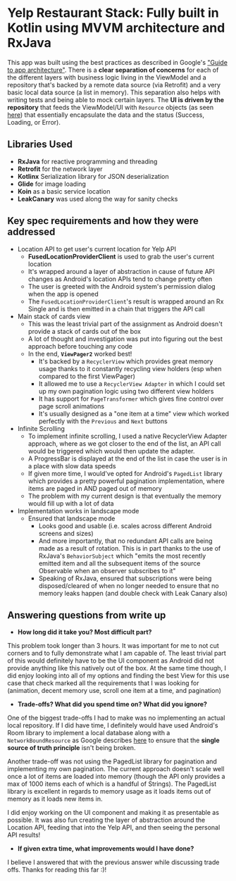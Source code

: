 # Yelp Restaurant Stack: Fully built in Kotlin using MVVM architecture and RxJava
This app was built using the best practices as described in Google's ["Guide to app architecture"](https://developer.android.com/jetpack/guide#best-practices). There is a **clear separation of concerns** for each of the different layers with business logic living in the ViewModel and a repository that's backed by a remote data source (via Retrofit) and a very basic local data source (a list in memory). This separation also helps with writing tests and being able to mock certain layers. The **UI is driven by the repository** that feeds the ViewModel/UI with `Resource` objects (as seen [here](https://developer.android.com/jetpack/guide#addendum)) that essentially encapsulate the data and the status (Success, Loading, or Error).

## Libraries Used
* **RxJava** for reactive programming and threading
* **Retrofit** for the network layer
* **Kotlinx** Serialization library for JSON deserialization
* **Glide** for image loading
* **Koin** as a basic service location
* **LeakCanary** was used along the way for sanity checks

## Key spec requirements and how they were addressed

* Location API to get user's current location for Yelp API
  * **FusedLocationProviderClient** is used to grab the user's current location
  * It's wrapped around a layer of abstraction in cause of future API changes as Android's location APIs tend to change pretty often
  * The user is greeted with the Android system's permission dialog when the app is opened
  * The `FusedLocationProviderClient`'s result is wrapped around an Rx Single and is then emitted in a chain that triggers the API call
* Main stack of cards view
  * This was the least trivial part of the assignment as Android doesn't provide a stack of cards out of the box
  * A lot of thought and investigation was put into figuring out the best approach before touching any code
  * In the end, **`ViewPager2`** worked best!
    * It's backed by a `RecyclerView` which provides great memory usage thanks to it constantly recycling view holders (esp when compared to the first ViewPager)
    * It allowed me to use a `RecyclerView Adapter` in which I could set up my own pagination logic using two different view holders
    * It has support for `PageTransformer` which gives fine control over page scroll animations
    * It's usually designed as a "one item at a time" view which worked perfectly with the `Previous` and `Next` buttons
* Infinite Scrolling
  * To implement infinite scrolling, I used a native RecyclerView Adapter approach, where as we got closer to the end of the list, an API call would be triggered which would then update the adapter.
  * A ProgressBar is displayed at the end of the list in case the user is in a place with slow data speeds
  * If given more time, I would've opted for Android's `PagedList` library which provides a pretty powerful pagination implementation, where items are paged in AND paged out of memory
  * The problem with my current design is that eventually the memory would fill up with a lot of data
* Implementation works in landscape mode
  * Ensured that landscape mode
    * Looks good and usable (i.e. scales across different Android screens and sizes)
    * And more importantly, that no redundant API calls are being made as a result of rotation. This is in part thanks to the use of RxJava's `BehaviorSubject` which "emits the most recently emitted item and all the subsequent items of the source Observable when an observer subscribes to it"
    * Speaking of RxJava, ensured that subscriptions were being disposed/cleared of when no longer needed to ensure that no memory leaks happen (and double check with Leak Canary also)

## Answering questions from write up
* **How long did it take you? Most difficult part?**

This problem took longer than 3 hours. It was important for me to not cut corners and to fully demonstrate what I am capable of. The least trivial part of this would definitely have to be the UI component as Android did not provide anything like this natively out of the box. At the same time though, I did enjoy looking into all of my options and finding the best View for this use case that check marked all the requirements that I was looking for (animation, decent memory use, scroll one item at a time, and pagination)

* **Trade-offs? What did you spend time on? What did you ignore?**

One of the biggest trade-offs I had to make was no implementing an actual local repository. If I did have time, I definitely would have used Android's Room library to implement a local database along with a `NetworkBoundResource` as Google describes [here](https://developer.android.com/jetpack/guide) to ensure that the **single source of truth principle** isn't being broken.

Another trade-off was not using the PagedList library for pagination and implementing my own pagination. The current approach doesn't scale well once a lot of items are loaded into memory (though the API only provides a max of 1000 items each of which is a handful of Strings). The PagedList library is excellent in regards to memory usage as it loads items out of memory as it loads new items in.

I did enjoy working on the UI component and making it as presentable as possible. It was also fun creating the layer of abstraction around the Location API, feeding that into the Yelp API, and then seeing the personal API results!

* **If given extra time, what improvements would I have done?**

I believe I answered that with the previous answer while discussing trade offs. Thanks for reading this far :)!
